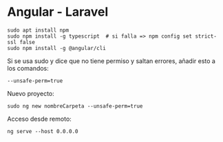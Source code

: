 # Angular - Laravel
    sudo apt install npm
    sudo npm install -g typescript  # si falla => npm config set strict-ssl false
    sudo npm install -g @angular/cli
  
  Si se usa sudo y dice que no tiene permiso y saltan errores, añadir esto a los comandos:
    
    --unsafe-perm=true
    
Nuevo proyecto:

    sudo ng new nombreCarpeta --unsafe-perm=true

Acceso desde remoto:

    ng serve --host 0.0.0.0
    
